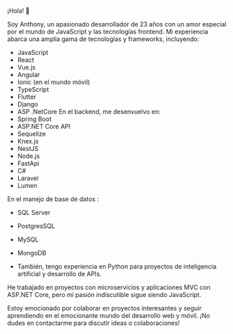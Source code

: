 ¡Hola! 👋

Soy Anthony, un apasionado desarrollador de 23 años con un amor especial por el mundo de JavaScript y las tecnologías frontend. Mi experiencia abarca una amplia gama de tecnologías y frameworks, incluyendo:

- JavaScript
- React
- Vue.js
- Angular
- Ionic (en el mundo móvil)
- TypeScript
- Flutter
- Django
- ASP .NetCore
En el backend, me desenvuelvo en:
- Spring Boot
- ASP.NET Core API
- Sequelize
- Knex.js
- NestJS
- Node.js
- FastApi
- C#
- Laravel
- Lumen


En el manejo de base de datos :

- SQL Server
- PostgresSQL
- MySQL
- MongoDB

  
- También, tengo experiencia en Python para proyectos de inteligencia artificial y desarrollo de APIs.

He trabajado en proyectos con microservicios y aplicaciones MVC con ASP.NET Core, pero mi pasión indiscutible sigue siendo JavaScript.

Estoy emocionado por colaborar en proyectos interesantes y seguir aprendiendo en el emocionante mundo del desarrollo web y móvil. ¡No dudes en contactarme para discutir ideas o colaboraciones!
